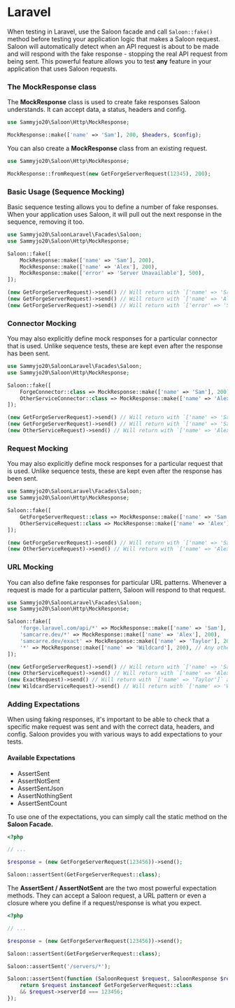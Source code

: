 # Laravel

When testing in Laravel, use the Saloon facade and call `Saloon::fake()` method before testing your application logic that makes a Saloon request. Saloon will automatically detect when an API request is about to be made and will respond with the fake response - stopping the real API request from being sent. This powerful feature allows you to test **any** feature in your application that uses Saloon requests.

### The MockResponse class

The **MockResponse** class is used to create fake responses Saloon understands. It can accept data, a status, headers and config.

```php
use Sammyjo20\Saloon\Http\MockResponse;

MockResponse::make(['name' => 'Sam'], 200, $headers, $config);
```

You can also create a **MockResponse** class from an existing request.

```php
use Sammyjo20\Saloon\Http\MockResponse;

MockResponse::fromRequest(new GetForgeServerRequest(12345), 200);
```

### Basic Usage (Sequence Mocking)

Basic sequence testing allows you to define a number of fake responses. When your application uses Saloon, it will pull out the next response in the sequence, removing it too.

```php
use Sammyjo20\SaloonLaravel\Facades\Saloon;
use Sammyjo20\Saloon\Http\MockResponse;

Saloon::fake([
    MockResponse::make(['name' => 'Sam'], 200),
    MockResponse::make(['name' => 'Alex'], 200),
    MockResponse::make(['error' => 'Server Unavailable'], 500),
]);

(new GetForgeServerRequest)->send() // Will return with `['name' => 'Sam']` and status `200`
(new GetForgeServerRequest)->send() // Will return with `['name' => 'Alex']` and status `200`
(new GetForgeServerRequest)->send() // Will return with `['error' => 'Server Unavailable']` and status `500`
```

### Connector Mocking

You may also explicitly define mock responses for a particular connector that is used. Unlike sequence tests, these are kept even after the response has been sent.

```php
use Sammyjo20\SaloonLaravel\Facades\Saloon;
use Sammyjo20\Saloon\Http\MockResponse;

Saloon::fake([
    ForgeConnector::class => MockResponse::make(['name' => 'Sam'], 200),
    OtherServiceConnector::class => MockResponse::make(['name' => 'Alex'], 200),
]);

(new GetForgeServerRequest)->send() // Will return with `['name' => 'Sam']` and status `200`
(new GetForgeServerRequest)->send() // Will return with `['name' => 'Sam']` and status `200`
(new OtherServiceRequest)->send() // Will return with `['name' => 'Alex']` and status `200`
```

### Request Mocking

You may also explicitly define mock responses for a particular request that is used. Unlike sequence tests, these are kept even after the response has been sent.

```php
use Sammyjo20\SaloonLaravel\Facades\Saloon;
use Sammyjo20\Saloon\Http\MockResponse;

Saloon::fake([
    GetForgeServerRequest::class => MockResponse::make(['name' => 'Sam'], 200),
    OtherServiceRequest::class => MockResponse::make(['name' => 'Alex'], 200),
]);

(new GetForgeServerRequest)->send() // Will return with `['name' => 'Sam']` and status `200`
(new OtherServiceRequest)->send() // Will return with `['name' => 'Alex']` and status `200`
```

### URL Mocking

You can also define fake responses for particular URL patterns. Whenever a request is made for a particular pattern, Saloon will respond to that request.

```php
use Sammyjo20\SaloonLaravel\Facades\Saloon;
use Sammyjo20\Saloon\Http\MockResponse;

Saloon::fake([
    'forge.laravel.com/api/*' => MockResponse::make(['name' => 'Sam'], 200),
    'samcarre.dev/*' => MockResponse::make(['name' => 'Alex'], 200),
    'samcarre.dev/exact' => MockResponse::make(['name' => 'Taylor'], 200), // Exact requests
    '*' => MockResponse::make(['name' => 'Wildcard'], 200), // Any other requests
]);

(new GetForgeServerRequest)->send() // Will return with `['name' => 'Sam']` and status `200`
(new OtherServiceRequest)->send() // Will return with `['name' => 'Alex']` and status `200`
(new ExactRequest)->send() // Will return with `['name' => 'Taylor']` and status `200`
(new WildcardServiceRequest)->send() // Will return with `['name' => 'Wildcard']` and status `200`
```

### Adding Expectations

When using faking responses, it's important to be able to check that a specific make request was sent and with the correct data, headers, and config. Saloon provides you with various ways to add expectations to your tests.&#x20;

#### Available Expectations&#x20;

* AssertSent
* AssertNotSent
* AssertSentJson
* AssertNothingSent
* AssertSentCount

To use one of the expectations, you can simply call the static method on the **Saloon Facade.**

```php
<?php

// ...

$response = (new GetForgeServerRequest(123456))->send();

Saloon::assertSent(GetForgeServerRequest::class);
```

The **AssertSent / AssertNotSent** are the two most powerful expectation methods. They can accept a Saloon request, a URL pattern or even a closure where you define if a request/response is what you expect.

```php
<?php

// ... 

$response = (new GetForgeServerRequest(123456))->send();

Saloon::assertSent(GetForgeServerRequest::class);

Saloon::assertSent('/servers/*');

Saloon::assertSent(function (SaloonRequest $request, SaloonResponse $response) {
    return $request instanceof GetForgeServerRequest::class 
    && $request->serverId === 123456;
});
```
